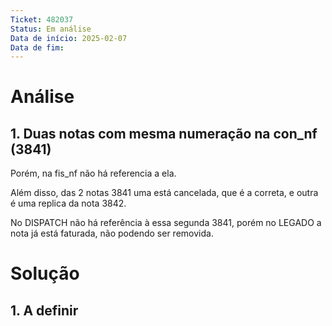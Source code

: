 ```yaml
---
Ticket: 482037
Status: Em análise
Data de início: 2025-02-07
Data de fim:
---
```


# Análise
## 1. Duas notas com mesma numeração na con_nf (3841)

Porém, na fis_nf não há referencia a ela.

Além disso, das 2 notas 3841 uma está cancelada, que é a correta, e outra é uma replica da nota 3842.

No DISPATCH não há referência à essa segunda 3841, porém no LEGADO a nota já está faturada, não podendo ser removida.


# Solução

## 1. A definir